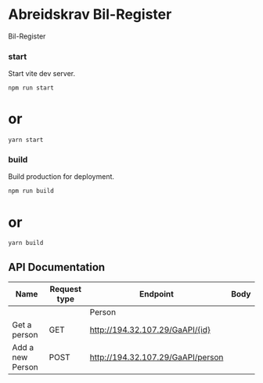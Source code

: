 # Abreidskrav Bil-Register

Bil-Register

### start

Start vite dev server.

`npm run start`

# or

`yarn start`

### build

Build production for deployment.

`npm run build`

# or

`yarn build`

## API Documentation

| Name             | Request type | Endpoint                          | Body |
| ---------------- | ------------ | --------------------------------- | ---- |
|                  |              | Person                            |      |
| Get a person     | GET          | http://194.32.107.29/GaAPI/{id}   |      |
| Add a new Person | POST         | http://194.32.107.29/GaAPI/person |      |
